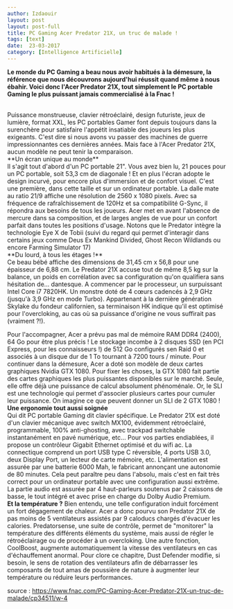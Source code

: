 ```yaml
---
author: Izdaouir
layout: post
layout: post-full
title: PC Gaming Acer Predator 21X, un truc de malade !
tags: [text]
date:  23-03-2017 
category: [Intelligence Artificielle]
---
```


**Le monde du PC Gaming a beau nous avoir habitués à la démesure, la référence que nous découvrons aujourd'hui réussit quand même à nous ébahir. Voici donc l'Acer Predator 21X, tout simplement le PC portable Gaming le plus puissant jamais commercialisé à la Fnac !**

<br/>
Puissance monstrueuse, clavier rétroéclairé, design futuriste, jeux de lumière, format XXL, les PC portables Gamer font depuis toujours dans la surenchère pour satisfaire l'appétit insatiable des joueurs les plus exigeants. C'est dire si nous avons vu passer des machines de guerre impressionnantes ces dernières années. Mais face à l'Acer Predator 21X, aucun modèle ne peut tenir la comparaison.
<br/>
**Un écran unique au monde**
<br/>
Il s'agit tout d'abord d'un PC portable 21". Vous avez bien lu, 21 pouces pour un PC portable, soit 53,3 cm de diagonale ! Et en plus l'écran adopte le design incurvé, pour encore plus d'immersion et de confort visuel. C'est une première, dans cette taille et sur un ordinateur portable. La dalle mate au ratio 21/9 affiche une résolution de 2560 x 1080 pixels. Avec sa fréquence de rafraîchissement de 120Hz et sa compatibilité G-Sync, il répondra aux besoins de tous les joueurs. Acer met en avant l'absence de mercure dans sa composition, et de larges angles de vue pour un confort parfait dans toutes les positions d'usage. Notons que le Predator intègre la technologie Eye X de Tobii (suivi du regard qui permet d'interagir dans certains jeux comme Deus Ex Mankind Divided, Ghost Recon Wildlands ou encore Farming Simulator 17)
<br/>
**Du lourd, à tous les étages !**
<br/>
Ce beau bébé affiche des dimensions de 31,45 cm x 56,8 pour une épaisseur de 6,88 cm. Le Predator 21X accuse tout de même 8,5 kg sur la balance, un poids en corrélation avec sa configuration qu'on qualifiera sans hésitation de... dantesque. A commencer par le processeur, un surpuissant Intel Core i7 7820HK. Un monstre doté de 4 cœurs cadencés à 2,9 GHz (jusqu'à 3,9 GHz en mode Turbo). Appartenant à la dernière génération Skylake du fondeur californien, sa terminaison HK indique qu'il est optimisé pour l'overcloking, au cas où sa puissance d'origine ne vous suffirait pas (vraiment ?!).

Pour l'accompagner, Acer a prévu pas mal de mémoire RAM DDR4 (2400), 64 Go pour être plus précis ! Le stockage incombe à 2 disques SSD (en PCI Express, pour les connaisseurs !) de 512 Go configurés sen Raid 0 et associés à un disque dur de 1 To tournant à 7200 tours / minute. Pour continuer dans la démesure, Acer a doté son modèle de deux cartes graphiques Nvidia GTX 1080. Pour fixer les choses, la GTX 1080 fait partie des cartes graphiques les plus puissantes disponibles sur le marché. Seule, elle offre déjà une puissance de calcul absolument phénoménale. Or, le SLI est une technologie qui permet d'associer plusieurs cartes pour cumuler leur puissance. On imagine ce que peuvent donner un SLI de 2 GTX 1080 ! 
<br/>
**Une ergonomie tout aussi soignée**
<br/>
Qui dit PC portable Gaming dit clavier spécifique. Le Predator 21X est doté d'un clavier mécanique avec switch MX100, évidemment rétroéclairé, programmable, 100% anti-ghosting, avec trackpad switchable instantanément en pavé numérique, etc... Pour vos parties endiablées, il propose un contrôleur Gigabit Ethernet optimisé et du wifi ac. La connectique comprend un port USB type C réversible, 4 ports USB 3.0, deux Display Port, un lecteur de carte mémoire, etc. L'alimentation est assurée par une batterie 6000 Mah, le fabricant annonçant une autonomie de 80 minutes. Cela peut paraître peu dans l'absolu, mais c'est en fait très correct pour un ordinateur portable avec une configuration aussi extrême. La partie audio est assurée par 4 haut-parleurs soutenus par 2 caissons de basse, le tout intégré et avec prise en charge du Dolby Audio Premium.
<br/>
**Et la température ?**
Bien entendu, une telle configuration induit forcément un fort dégagement de chaleur. Acer a donc pourvu son Predator 21X de pas moins de 5 ventilateurs assistés par 9 caloducs chargés d'évacuer les calories. Predatorsense, une suite de contrôle, permet de "monitorer" la température des différents éléments du système, mais aussi de régler le rétroéclairage ou de procéder à un overcloking. Une autre fonction, CoolBoost, augmente automatiquement la vitesse des ventilateurs en cas d'échauffement anormal. Pour clore ce chapitre, Dust Defender modifie, si besoin, le sens de rotation des ventilateurs afin de débarrasser les composants de tout amas de poussière de nature à augmenter leur température ou réduire leurs performances.

source : <https://www.fnac.com/PC-Gaming-Acer-Predator-21X-un-truc-de-malade/cp34511/w-4> 

